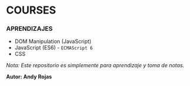 # COURSES

### APRENDIZAJES
- DOM Manipulation (JavaScript)
- JavaScript (ES6) - `ECMAScript 6` 
- CSS 

_Nota: Este repositorio es simplemente para aprendizaje y toma de notas._

**Autor: Andy Rojas**
